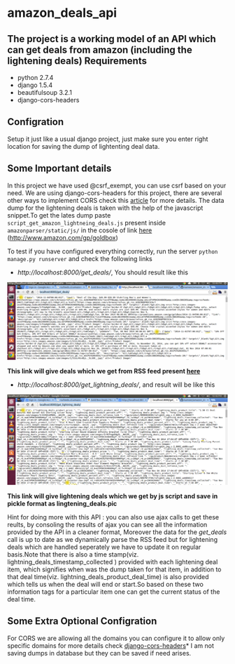 amazon_deals_api
================

The project is a working model of an API which can get deals from amazon (including the lightening deals)
Requirements
------------
* python 2.7.4
* django 1.5.4
* beautifulsoup 3.2.1
* django-cors-headers

Configration
------------
Setup it just like a usual django project, just make sure you enter right location for saving the dump of lightenting deal data.

Some Important details
----------------------
In this project we have used @csrf\_exempt, you can use csrf based on your need. We are using django-cors-headers for this project, there are several other ways to implement CORS check this [article](http://aameer.github.io/articles/cross-origin-resource-sharing-cors/) for more details.
The data dump for the lightening deals is taken with the help of the javascript snippet.To get the lates dump paste `script_get_amazon_lightneing_deals.js` present inside `amazonparser/static/js/` in the cosole of link [here](http://www.amazon.com/gp/goldbox) (http://www.amazon.com/gp/goldbox)

To test if you have configured everything correctly, run the server `python manage.py runserver` and check the following links

* *http://localhost:8000/get_deals/*, You should result like this

![Sample output Image deals](https://raw.githubusercontent.com/Aameer/amazon_deals_api/master/amazonparser/static/img/01.png)

**This link will give deals which we get from RSS feed present [here](http://rssfeeds.s3.amazonaws.com/goldbox)**

* *http://localhost:8000/get_lightning_deals/*, and result will be like this

![Sample output Image lightening deals](https://raw.githubusercontent.com/Aameer/amazon_deals_api/master/amazonparser/static/img/02.png)

**This link will give lightening deals which we get by js script and save in pickle format as lingtening\_deals.pic**

Hint for doing more with this API : you can also use ajax calls to get these reults, by consoling the results of ajax you can see all the information provided by the API in a cleaner format, Moreover the data for the *get_deals* call is up to date as we dynamically parse the RSS feed but for lightening deals which are handled seperately we have to update it on regular basis.Note that there is also a time stamp(viz. lightning_deals_timestamp_collected ) provided with each lightening deal item, which signifies when was the dump taken for that item, in addition to that deal time(viz. lightning_deals_product_deal_time) is also provided which tells us when the deal will end or start.So based on these two information tags for a particular item one can get the current status of the deal time.

Some Extra Optional Configration
-----------------------
For CORS we are allowing all the domains you can configure it to allow only specific domains for more details check [django-cors-headers](https://github.com/ottoyiu/django-cors-headers)*
I am not saving dumps in database but they can be saved if need arises.
